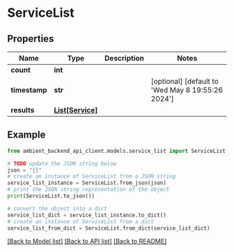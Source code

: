 # ServiceList


## Properties

Name | Type | Description | Notes
------------ | ------------- | ------------- | -------------
**count** | **int** |  | 
**timestamp** | **str** |  | [optional] [default to 'Wed May  8 19:55:26 2024']
**results** | [**List[Service]**](Service.md) |  | 

## Example

```python
from ambient_backend_api_client.models.service_list import ServiceList

# TODO update the JSON string below
json = "{}"
# create an instance of ServiceList from a JSON string
service_list_instance = ServiceList.from_json(json)
# print the JSON string representation of the object
print(ServiceList.to_json())

# convert the object into a dict
service_list_dict = service_list_instance.to_dict()
# create an instance of ServiceList from a dict
service_list_from_dict = ServiceList.from_dict(service_list_dict)
```
[[Back to Model list]](../README.md#documentation-for-models) [[Back to API list]](../README.md#documentation-for-api-endpoints) [[Back to README]](../README.md)


